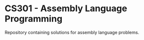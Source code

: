 # CS301 - Assembly Language Programming
Repository containing solutions for assembly language problems.
